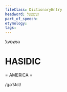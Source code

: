 ```yaml
---
fileClass: DictionaryEntry
headword: געשטעל
part_of_speech: 
etymology: 
tags: 
---
```

געשטעל

HASIDIC
=======
= AMERICA = 

/gəˈštɛl/